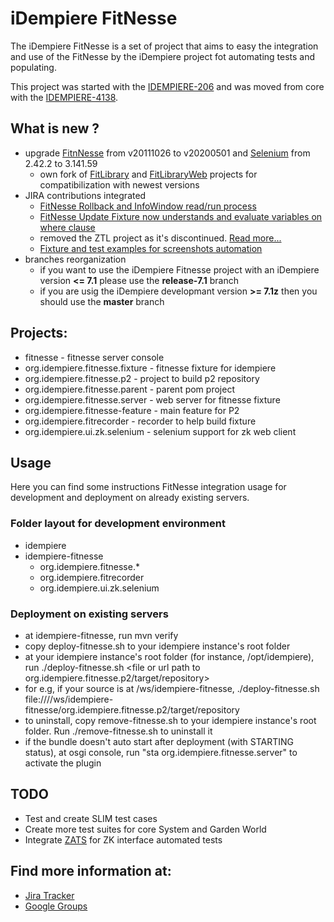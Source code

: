 # iDempiere FitNesse
The iDempiere FitNesse is a set of project that aims to easy the integration and use of the FitNesse by the iDempiere project fot automating tests and populating.

This project was started with the [IDEMPIERE-206](https://idempiere.atlassian.net/browse/IDEMPIERE-206) and was moved from core with the [IDEMPIERE-4138](https://idempiere.atlassian.net/browse/IDEMPIERE-4138).

## What is new ? 
* upgrade [FitnNesse](http://fitnesse.org/FrontPage) from v20111026 to v20200501 and [Selenium](https://www.selenium.dev/) from 2.42.2 to 3.141.59
  *  own fork of [FitLibrary](https://github.com/muriloht/fitlibrary-fitlibrary) and [FitLibraryWeb](https://github.com/muriloht/fitlibrary-fitlibraryweb)  projects for compatibilization with newest versions
* JIRA contributions integrated
  * [FitNesse Rollback and InfoWindow read/run process](https://idempiere.atlassian.net/browse/IDEMPIERE-2860)
  * [FitNesse Update Fixture now understands and evaluate variables on where clause](https://idempiere.atlassian.net/browse/IDEMPIERE-3827)
  * removed the ZTL project as it's discontinued. [Read more...](https://code.google.com/archive/p/zk-ztl/)
  * [Fixture and test examples for screenshots automation](https://idempiere.atlassian.net/browse/IDEMPIERE-4029)
* branches reorganization
  * if you want to use the iDempiere Fitnesse project with an iDempiere version **<= 7.1** please use the **release-7.1** branch
  * if you are usig the iDempiere developmant version **>= 7.1z** then you should use the **master** branch 

## Projects:
* fitnesse - fitnesse server console
* org.idempiere.fitnesse.fixture - fitnesse fixture for idempiere
* org.idempiere.fitnesse.p2 - project to build p2 repository
* org.idempiere.fitnesse.parent - parent pom project
* org.idempiere.fitnesse.server - web server for fitnesse fixture
* org.idempiere.fitnesse-feature - main feature for P2
* org.idempiere.fitrecorder - recorder to help build fixture
* org.idempiere.ui.zk.selenium - selenium support for zk web client

## Usage

Here you can find some instructions FitNesse integration usage for development and deployment on already existing servers.

### Folder layout for development environment
* idempiere
* idempiere-fitnesse
  * org.idempiere.fitnesse.*
  * org.idempiere.fitrecorder
  * org.idempiere.ui.zk.selenium

### Deployment on existing servers
* at idempiere-fitnesse, run mvn verify 
* copy deploy-fitnesse.sh to your idempiere instance's root folder
* at your idempiere instance's root folder (for instance, /opt/idempiere), run ./deploy-fitnesse.sh <file or url path to org.idempiere.fitnesse.p2/target/repository>
* for e.g, if your source is at /ws/idempiere-fitnesse, ./deploy-fitnesse.sh file:////ws/idempiere-fitnesse/org.idempiere.fitnesse.p2/target/repository
* to uninstall, copy remove-fitnesse.sh to your idempiere instance's root folder. Run ./remove-fitnesse.sh to uninstall it
* if the bundle doesn't auto start after deployment (with STARTING status), at osgi console, run "sta org.idempiere.fitnesse.server" to activate the plugin

## TODO

* Test and create SLIM test cases 
* Create more test suites for core System and Garden World
* Integrate [ZATS](https://www.zkoss.org/product/zats) for ZK interface automated tests

## Find more information at:
* [Jira Tracker](https://idempiere.atlassian.net/secure/QuickSearch.jspa?searchString=fitnesse)
* [Google Groups](https://groups.google.com/g/idempiere/search?q=fitnesse)
